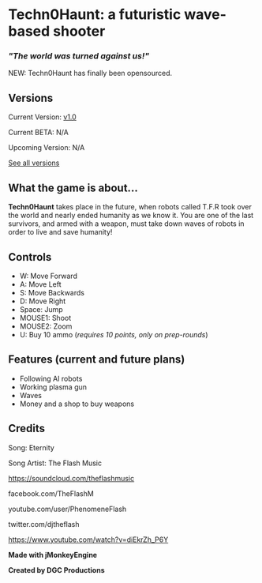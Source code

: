 # **Techn0Haunt: a futuristic wave-based shooter**

### ***"The world was turned against us!"***

NEW: Techn0Haunt has finally been opensourced.

## **Versions**
Current Version: [v1.0](https://github.com/DGCProductions/techn0haunt/releases/tag/v1.0)

Current BETA: N/A

Upcoming Version: N/A

[See all versions](https://github.com/DGCProductions/techn0haunt/releases)

## **What the game is about...**

**Techn0Haunt** takes place in the future, when robots called T.F.R took over the world and nearly ended humanity as we know it. You are one of the last survivors, and armed with a weapon, must take down waves of robots in order to live and save humanity!

## **Controls**

- W: Move Forward
- A: Move Left
- S: Move Backwards
- D: Move Right
- Space: Jump
- MOUSE1: Shoot
- MOUSE2: Zoom
- U: Buy 10 ammo (*requires 10 points, only on prep-rounds*)

## **Features (current and future plans)**
- Following AI robots
- Working plasma gun
- Waves
- Money and a shop to buy weapons
 

 
 ## **Credits**
 
Song: Eternity

Song Artist: The Flash Music 

https://soundcloud.com/theflashmusic

facebook.com/TheFlashM

youtube.com/user/PhenomeneFlash

twitter.com/djtheflash

https://www.youtube.com/watch?v=diEkrZh_P6Y

 **Made with jMonkeyEngine**
 
 **Created by DGC Productions** 
